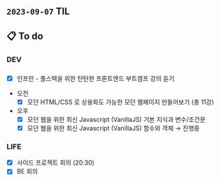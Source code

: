 ## `2023-09-07` TIL

## 📋 To do

### DEV
### 

- [x]  인프런 - 풀스택을 위한 탄탄한 프론트엔드 부트캠프 강의 듣기
  - 오전
    - [x]  모던 HTML/CSS 로 상용화도 가능한 모던 웹페이지 만들어보기 (총 11강)
  - 오후
    - [x]  모던 웹을 위한 최신 Javascript (VanillaJS) 기본 지식과 변수/조건문
    - [x]  모던 웹을 위한 최신 Javascript (VanillaJS) 함수와 객체 → 진행중

### LIFE
- [x] 사이드 프로젝트 회의 (20:30)
- [x] BE 회의